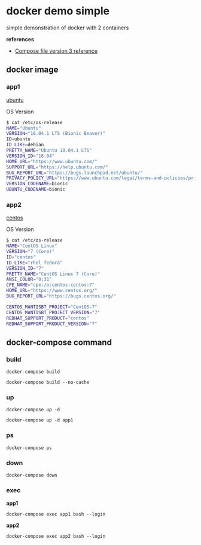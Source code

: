# docker demo simple

simple demonstration of docker with 2 containers

**references**

* [Compose file version 3 reference](https://docs.docker.com/compose/compose-file/)

## docker image

### app1

[ubuntu](https://hub.docker.com/_/ubuntu/)

OS Version

```bash
$ cat /etc/os-release
NAME="Ubuntu"
VERSION="18.04.1 LTS (Bionic Beaver)"
ID=ubuntu
ID_LIKE=debian
PRETTY_NAME="Ubuntu 18.04.1 LTS"
VERSION_ID="18.04"
HOME_URL="https://www.ubuntu.com/"
SUPPORT_URL="https://help.ubuntu.com/"
BUG_REPORT_URL="https://bugs.launchpad.net/ubuntu/"
PRIVACY_POLICY_URL="https://www.ubuntu.com/legal/terms-and-policies/privacy-policy"
VERSION_CODENAME=bionic
UBUNTU_CODENAME=bionic
```

### app2

[centos](https://hub.docker.com/_/centos/)

OS Version

```bash
$ cat /etc/os-release
NAME="CentOS Linux"
VERSION="7 (Core)"
ID="centos"
ID_LIKE="rhel fedora"
VERSION_ID="7"
PRETTY_NAME="CentOS Linux 7 (Core)"
ANSI_COLOR="0;31"
CPE_NAME="cpe:/o:centos:centos:7"
HOME_URL="https://www.centos.org/"
BUG_REPORT_URL="https://bugs.centos.org/"

CENTOS_MANTISBT_PROJECT="CentOS-7"
CENTOS_MANTISBT_PROJECT_VERSION="7"
REDHAT_SUPPORT_PRODUCT="centos"
REDHAT_SUPPORT_PRODUCT_VERSION="7"
```

## docker-compose command

### build

```text
docker-compose build
```

```text
docker-compose build --no-cache
```

### up

```text
docker-compose up -d
```

```text
docker-compose up -d app1
```

### ps

```text
docker-compose ps
```

### down

```text
docker-compose down
```

### exec

**app1**

```text
docker-compose exec app1 bash --login
```

**app2**

```text
docker-compose exec app2 bash --login
```
